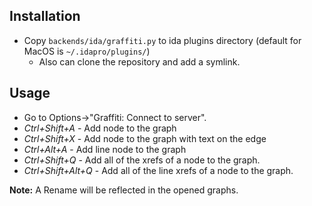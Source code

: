 ## Installation
* Copy `backends/ida/graffiti.py` to ida plugins directory (default for MacOS is `~/.idapro/plugins/`)
  * Also can clone the repository and add a symlink.


## Usage
* Go to Options->"Graffiti: Connect to server".
* *Ctrl+Shift+A* - Add node to the graph
* *Ctrl+Shift+X* - Add node to the graph with text on the edge
* *Ctrl+Alt+A* - Add line node to the graph
* *Ctrl+Shift+Q* - Add all of the xrefs of a node to the graph.
* *Ctrl+Shift+Alt+Q* - Add all of the line xrefs of a node to the graph.
  

**Note:** A Rename will be reflected in the opened graphs.